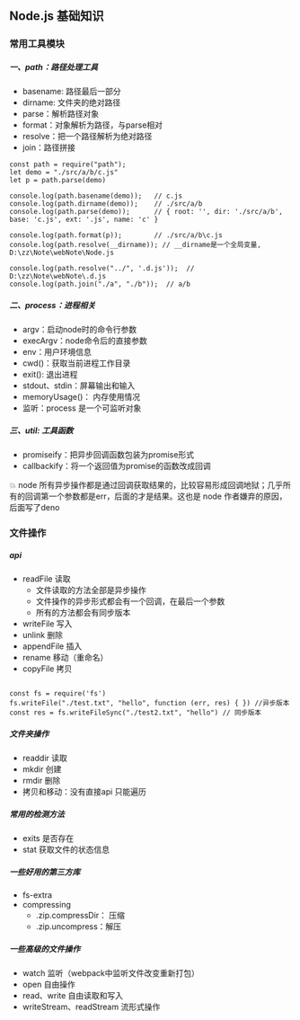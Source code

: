 ## Node.js 基础知识

### 常用工具模块

##### 一、path：路径处理工具

- basename: 路径最后一部分
- dirname:  文件夹的绝对路径
- parse：解析路径对象
- format：对象解析为路径，与parse相对
- resolve：把一个路径解析为绝对路径
- join：路径拼接

```node
const path = require("path");
let demo = "./src/a/b/c.js"
let p = path.parse(demo)

console.log(path.basename(demo));   // c.js
console.log(path.dirname(demo));    // ./src/a/b
console.log(path.parse(demo));      // { root: '', dir: './src/a/b', base: 'c.js', ext: '.js', name: 'c' }

console.log(path.format(p));        // ./src/a/b\c.js
console.log(path.resolve(__dirname)); // __dirname是一个全局变量, D:\zz\Note\webNote\Node.js

console.log(path.resolve("../", '.d.js'));  // D:\zz\Note\webNote\.d.js
console.log(path.join("./a", "./b"));  // a/b

```

##### 二、process：进程相关

- argv：启动node时的命令行参数
- execArgv：node命令后的直接参数
- env：用户环境信息
- cwd()：获取当前进程工作目录
- exit(): 退出进程
- stdout、stdin：屏幕输出和输入
- memoryUsage()： 内存使用情况
- 监听：process 是一个可监听对象

##### 三、util:  工具函数

- promiseify：把异步回调函数包装为promise形式
- callbackify：将一个返回值为promise的函数改成回调


:boom: node 所有异步操作都是通过回调获取结果的，比较容易形成回调地狱；几乎所有的回调第一个参数都是err，后面的才是结果。这也是 node 作者嫌弃的原因，后面写了deno


### 文件操作

##### api 

- readFile 读取
    + 文件读取的方法全部是异步操作
    + 文件操作的异步形式都会有一个回调，在最后一个参数
    + 所有的方法都会有同步版本
- writeFile 写入
- unlink  删除
- appendFile 插入
- rename 移动（重命名）
- copyFile 拷贝

```node

const fs = require('fs')
fs.writeFile("./test.txt", "hello", function (err, res) { }) //异步版本
const res = fs.writeFileSync("./test2.txt", "hello") // 同步版本
```

##### 文件夹操作

- readdir 读取
- mkdir 创建
- rmdir 删除
- 拷贝和移动：没有直接api 只能遍历

##### 常用的检测方法

- exits 是否存在
- stat 获取文件的状态信息

##### 一些好用的第三方库
 
- fs-extra 
- compressing
    - .zip.compressDir： 压缩
    - .zip.uncompress：解压

##### 一些高级的文件操作

- watch 监听（webpack中监听文件改变重新打包）
- open 自由操作
- read、write 自由读取和写入
- writeStream、readStream 流形式操作